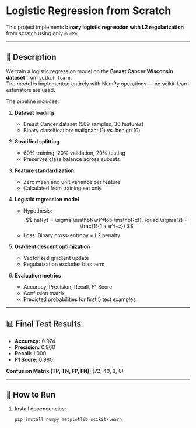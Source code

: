 # Logistic Regression from Scratch 

This project implements **binary logistic regression with L2 regularization** from scratch using only `NumPy`.  

---

## 📌 Description

We train a logistic regression model on the **Breast Cancer Wisconsin dataset** from `scikit-learn`.  
The model is implemented entirely with NumPy operations — no scikit-learn estimators are used.  

The pipeline includes:

1. **Dataset loading**  
   - Breast Cancer dataset (569 samples, 30 features)  
   - Binary classification: malignant (1) vs. benign (0)  

2. **Stratified splitting**  
   - 60% training, 20% validation, 20% testing  
   - Preserves class balance across subsets  

3. **Feature standardization**  
   - Zero mean and unit variance per feature  
   - Calculated from training set only  

4. **Logistic regression model**  
   - Hypothesis:  
     $$
     hat{y} = \sigma(\mathbf{w}^\top \mathbf{x}), \quad
     \sigma(z) = \frac{1}{1 + e^{-z}}
     $$
   - Loss: Binary cross-entropy + L2 penalty  

5. **Gradient descent optimization**  
   - Vectorized gradient update  
   - Regularization excludes bias term  

6. **Evaluation metrics**  
   - Accuracy, Precision, Recall, F1 Score  
   - Confusion matrix  
   - Predicted probabilities for first 5 test examples  

---

## 📊 Final Test Results

- **Accuracy:** 0.974  
- **Precision:** 0.960  
- **Recall:** 1.000  
- **F1 Score:** 0.980  

**Confusion Matrix (TP, TN, FP, FN):** (72, 40, 3, 0)

---

## 🚀 How to Run

1. Install dependencies:
   ```bash
   pip install numpy matplotlib scikit-learn
